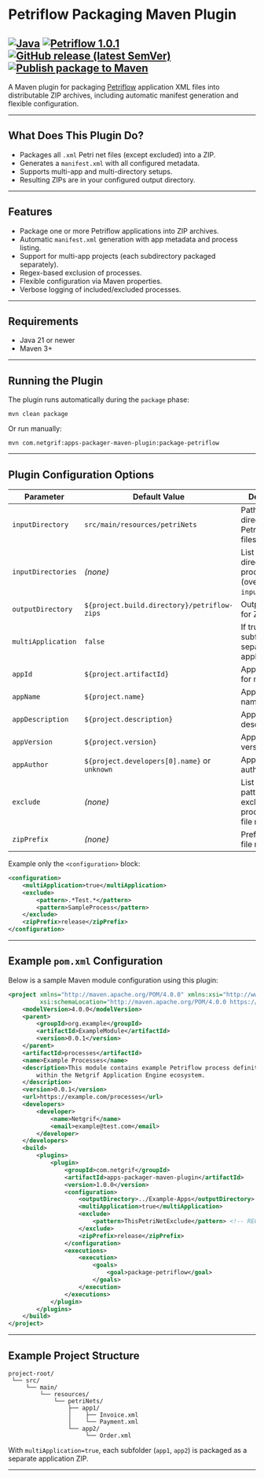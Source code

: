 # Petriflow Packaging Maven Plugin

[![Java](https://img.shields.io/badge/Java-21-red)](https://openjdk.java.net/projects/jdk/21/)
[![Petriflow 1.0.1](https://img.shields.io/badge/Petriflow-1.0.1-0aa8ff)](https://petriflow.com)
[![GitHub release (latest SemVer)](https://img.shields.io/github/v/release/netgrif/apps-packager-maven-plugin?sort=semver&display_name=tag)](https://github.com/netgrif/apps-packager-maven-plugin/releases)
[![Publish package to Maven](https://github.com/netgrif/apps-packager-maven-plugin/actions/workflows/release-build.yaml/badge.svg)](https://github.com/netgrif/apps-packager-maven-plugin/actions/workflows/release-build.yaml)
---

A Maven plugin for packaging [Petriflow](https://github.com/netgrif/petriflow) application XML files into distributable ZIP archives, including automatic manifest generation and flexible configuration.

---

## What Does This Plugin Do?

* Packages all `.xml` Petri net files (except excluded) into a ZIP.
* Generates a `manifest.xml` with all configured metadata.
* Supports multi-app and multi-directory setups.
* Resulting ZIPs are in your configured output directory.

---

## Features

* Package one or more Petriflow applications into ZIP archives.
* Automatic `manifest.xml` generation with app metadata and process listing.
* Support for multi-app projects (each subdirectory packaged separately).
* Regex-based exclusion of processes.
* Flexible configuration via Maven properties.
* Verbose logging of included/excluded processes.

---

## Requirements

* Java 21 or newer
* Maven 3+

---

## Running the Plugin

The plugin runs automatically during the `package` phase:

```shell
mvn clean package
```

Or run manually:

```shell
mvn com.netgrif:apps-packager-maven-plugin:package-petriflow
```

---

## Plugin Configuration Options

| Parameter          | Default Value                                | Description                                                 |
| ------------------ | -------------------------------------------- | ----------------------------------------------------------- |
| `inputDirectory`   | `src/main/resources/petriNets`               | Path to the directory with Petri net XML files              |
| `inputDirectories` | *(none)*                                     | List of directories to process (overrides `inputDirectory`) |
| `outputDirectory`  | `${project.build.directory}/petriflow-zips`  | Output folder for ZIP files                                 |
| `multiApplication` | `false`                                      | If true, treats subfolders as separate applications         |
| `appId`            | `${project.artifactId}`                      | Application ID for manifest                                 |
| `appName`          | `${project.name}`                            | Application name                                            |
| `appDescription`   | `${project.description}`                     | Application description                                     |
| `appVersion`       | `${project.version}`                         | Application version                                         |
| `appAuthor`        | `${project.developers[0].name}` or `unknown` | Application author                                          |
| `exclude`          | *(none)*                                     | List of regex patterns to exclude processes (by file name)  |
| `zipPrefix`        | *(none)*                                     | Prefix for ZIP file names                                   |

Example only the `<configuration>` block:

```xml
<configuration>
    <multiApplication>true</multiApplication>
    <exclude>
        <pattern>.*Test.*</pattern>
        <pattern>SampleProcess</pattern>
    </exclude>
    <zipPrefix>release</zipPrefix>
</configuration>
```

---

## Example `pom.xml` Configuration

Below is a sample Maven module configuration using this plugin:

```xml
<project xmlns="http://maven.apache.org/POM/4.0.0" xmlns:xsi="http://www.w3.org/2001/XMLSchema-instance"
         xsi:schemaLocation="http://maven.apache.org/POM/4.0.0 https://maven.apache.org/xsd/maven-4.0.0.xsd">
    <modelVersion>4.0.0</modelVersion>
    <parent>
        <groupId>org.example</groupId>
        <artifactId>ExampleModule</artifactId>
        <version>0.0.1</version>
    </parent>
    <artifactId>processes</artifactId>
    <name>Example Processes</name>
    <description>This module contains example Petriflow process definitions for demonstration, testing, and integration
        within the Netgrif Application Engine ecosystem.
    </description>
    <version>0.0.1</version>
    <url>https://example.com/processes</url>
    <developers>
        <developer>
            <name>Netgrif</name>
            <email>example@test.com</email>
        </developer>
    </developers>
    <build>
        <plugins>
            <plugin>
                <groupId>com.netgrif</groupId>
                <artifactId>apps-packager-maven-plugin</artifactId>
                <version>1.0.0</version>
                <configuration>
                    <outputDirectory>../Example-Apps</outputDirectory>
                    <multiApplication>true</multiApplication>
                    <exclude>
                        <pattern>ThisPetriNetExclude</pattern> <!-- REGEX pattern: exclude processes with this name -->
                    </exclude>
                    <zipPrefix>release</zipPrefix>
                </configuration>
                <executions>
                    <execution>
                        <goals>
                            <goal>package-petriflow</goal>
                        </goals>
                    </execution>
                </executions>
            </plugin>
        </plugins>
    </build>
</project>
```

---

## Example Project Structure

```
project-root/
 └── src/
     └── main/
         └── resources/
             └── petriNets/
                 ├── app1/
                 │    ├── Invoice.xml
                 │    └── Payment.xml
                 └── app2/
                      └── Order.xml
```

With `multiApplication=true`, each subfolder (`app1`, `app2`) is packaged as a separate application ZIP.

---
